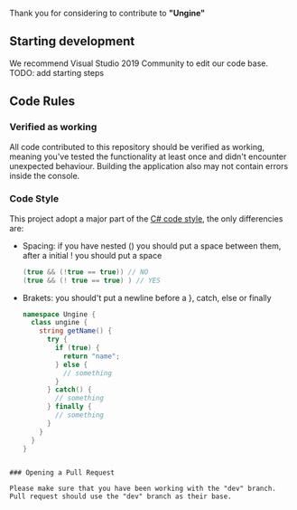 Thank you for considering to contribute to **"Ungine"**

## Starting development

We recommend Visual Studio 2019 Community to edit our code base.
TODO: add starting steps

## Code Rules

### Verified as working

All code contributed to this repository should be verified as working, meaning you've tested the
functionality at least once and didn't encounter unexpected behaviour. Building the application also may not contain errors inside the console.

### Code Style
This project adopt a major part of the [C# code style](https://docs.microsoft.com/it-it/dotnet/csharp/programming-guide/inside-a-program/coding-conventions), the only differencies are:
- Spacing: if you have nested () you should put a space between them, after a initial ! you should put a space
  ```c#
  (true && (!true == true)) // NO
  (true && (! true == true) ) // YES
  ```
- Brakets: you should't put a newline before a }, catch, else or finally
  ```c#
  namespace Ungine {
    class ungine {
      string getName() {
        try {
          if (true) {
            return "name";
          } else {
            // something
          }
        } catch() {
          // something
        } finally {
          // something
        }
      }
    }
  }
```

### Opening a Pull Request

Please make sure that you have been working with the "dev" branch. Pull request should use the "dev" branch as their base.

